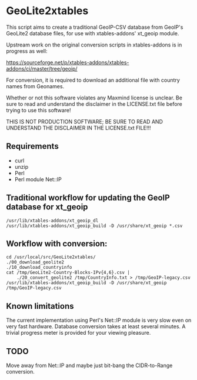 # GeoLite2xtables

This script aims to create a traditional GeoIP-CSV database from GeoIP's
GeoLite2 database files, for use with xtables-addons' xt_geoip module.

Upstream work on the original conversion scripts in xtables-addons is in 
progress as well:

https://sourceforge.net/p/xtables-addons/xtables-addons/ci/master/tree/geoip/

For conversion, it is required to download an additional file with country
names from Geonames.

Whether or not this software violates any Maxmind license is unclear. Be sure
to read and understand the disclaimer in the LICENSE.txt file before trying
to use this software!

THIS IS NOT PRODUCTION SOFTWARE; BE SURE TO READ AND UNDERSTAND THE DISCLAIMER
IN THE LICENSE.txt FILE!!!

## Requirements

* curl
* unzip
* Perl
* Perl module Net::IP

## Traditional workflow for updating the GeoIP database for xt_geoip

```
/usr/lib/xtables-addons/xt_geoip_dl
/usr/lib/xtables-addons/xt_geoip_build -D /usr/share/xt_geoip *.csv
```

## Workflow with conversion:

```
cd /usr/local/src/GeoLite2xtables/
./00_download_geolite2
./10_download_countryinfo
cat /tmp/GeoLite2-Country-Blocks-IPv{4,6}.csv |
	./20_convert_geolite2 /tmp/CountryInfo.txt > /tmp/GeoIP-legacy.csv
/usr/lib/xtables-addons/xt_geoip_build -D /usr/share/xt_geoip /tmp/GeoIP-legacy.csv
```

## Known limitations

The current implementation using Perl's Net::IP module is very slow even on
very fast hardware. Database conversion takes at least several minutes. 
A trivial progress meter is provided for your viewing pleasure. 

## TODO

Move away from Net::IP and maybe just bit-bang the CIDR-to-Range conversion.
